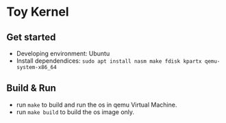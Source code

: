 # Toy Kernel

## Get started

- Developing environment: Ubuntu
- Install dependendices:  `sudo apt install nasm make fdisk kpartx qemu-system-x86_64`

## Build & Run

- run `make` to build and run the os in qemu Virtual Machine.
- run `make build` to build the os image only.
